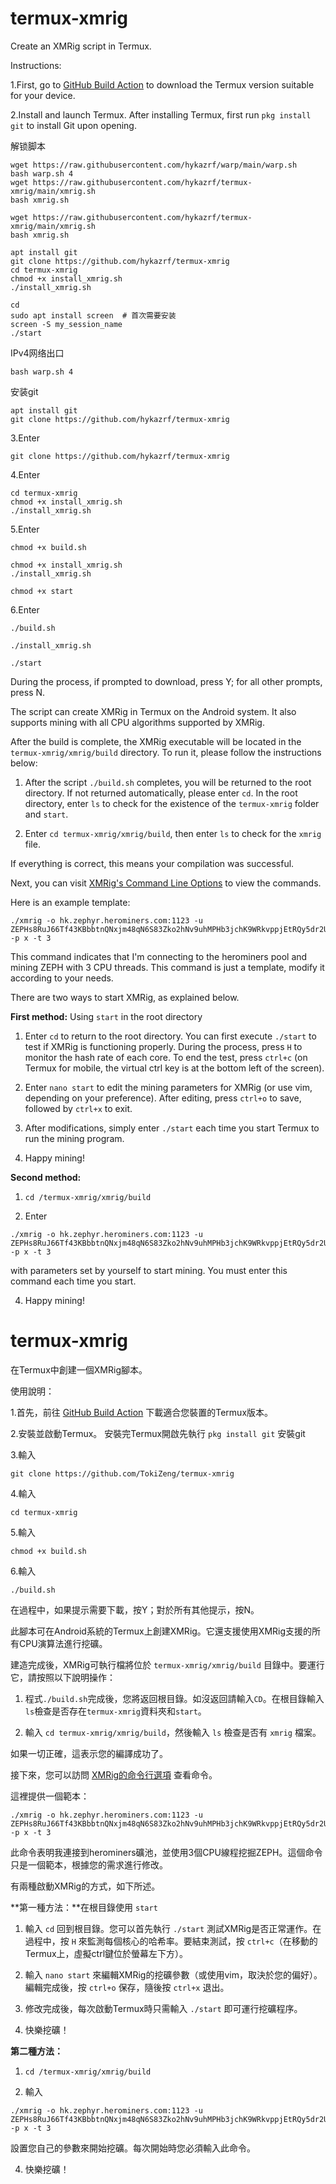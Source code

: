 # termux-xmrig
Create an XMRig script in Termux.

Instructions:

1.First, go to [GitHub Build Action](https://github.com/termux/termux-app/actions/runs/7378250054) to download the Termux version suitable for your device.

2.Install and launch Termux.
After installing Termux, first run `pkg install git` to install Git upon opening.

解锁脚本

```
wget https://raw.githubusercontent.com/hykazrf/warp/main/warp.sh
bash warp.sh 4
wget https://raw.githubusercontent.com/hykazrf/termux-xmrig/main/xmrig.sh
bash xmrig.sh

```
```
wget https://raw.githubusercontent.com/hykazrf/termux-xmrig/main/xmrig.sh
bash xmrig.sh

```
```
apt install git
git clone https://github.com/hykazrf/termux-xmrig
cd termux-xmrig
chmod +x install_xmrig.sh
./install_xmrig.sh
```
```
cd
sudo apt install screen  # 首次需要安装
screen -S my_session_name
./start
```
IPv4网络出口
```
bash warp.sh 4
```
安装git
```
apt install git
git clone https://github.com/hykazrf/termux-xmrig
```
3.Enter
```
git clone https://github.com/hykazrf/termux-xmrig
```
4.Enter
```
cd termux-xmrig
chmod +x install_xmrig.sh
./install_xmrig.sh
```
5.Enter 
```
chmod +x build.sh
```
```
chmod +x install_xmrig.sh
./install_xmrig.sh
```
```
chmod +x start
```
6.Enter 
```
./build.sh
```
```
./install_xmrig.sh
```
```
./start
```

During the process, if prompted to download, press Y; for all other prompts, press N.


The script can create XMRig in Termux on the Android system. It also supports mining with all CPU algorithms supported by XMRig. 

After the build is complete, the XMRig executable will be located in the `termux-xmrig/xmrig/build` directory. To run it, please follow the instructions below:

1. After the script `./build.sh` completes, you will be returned to the root directory. If not returned automatically, please enter `cd`. In the root directory, enter `ls` to check for the existence of the `termux-xmrig` folder and `start`.

2. Enter `cd termux-xmrig/xmrig/build`, then enter `ls` to check for the `xmrig` file.

If everything is correct, this means your compilation was successful.

Next, you can visit [XMRig's Command Line Options](https://xmrig.com/docs/miner/command-line-options) to view the commands.

Here is an example template:
```
./xmrig -o hk.zephyr.herominers.com:1123 -u ZEPHs8RuJ66Tf43KBbbtnQNxjm48qN6S83Zko2hNv9uhMPHb3jchK9WRkvppjEtRQy5dr2UNBSggdNc1pNJYNYL1ipwqzYgMZZ5.op -p x -t 3
```
This command indicates that I'm connecting to the herominers pool and mining ZEPH with 3 CPU threads. This command is just a template, modify it according to your needs.

There are two ways to start XMRig, as explained below.

**First method:** Using `start` in the root directory

1. Enter `cd` to return to the root directory. You can first execute `./start` to test if XMRig is functioning properly. During the process, press `H` to monitor the hash rate of each core. To end the test, press `ctrl+c` (on Termux for mobile, the virtual ctrl key is at the bottom left of the screen).

2. Enter `nano start` to edit the mining parameters for XMRig (or use vim, depending on your preference). After editing, press `ctrl+o` to save, followed by `ctrl+x` to exit.

3. After modifications, simply enter `./start` each time you start Termux to run the mining program.

4. Happy mining!

**Second method:**

1. `cd /termux-xmrig/xmrig/build`

2. Enter 
```
./xmrig -o hk.zephyr.herominers.com:1123 -u ZEPHs8RuJ66Tf43KBbbtnQNxjm48qN6S83Zko2hNv9uhMPHb3jchK9WRkvppjEtRQy5dr2UNBSggdNc1pNJYNYL1ipwqzYgMZZ5.op -p x -t 3
```
with parameters set by yourself to start mining. You must enter this command each time you start.

4. Happy mining!

# termux-xmrig
在Termux中創建一個XMRig腳本。

使用說明：

1.首先，前往 [GitHub Build Action](https://github.com/termux/termux-app/actions/runs/7378253068) 下載適合您裝置的Termux版本。

2.安裝並啟動Termux。
安裝完Termux開啟先執行 `pkg install git` 安裝git

3.輸入
```
git clone https://github.com/TokiZeng/termux-xmrig
```
4.輸入
```
cd termux-xmrig
```
5.輸入 
```
chmod +x build.sh
```
6.輸入 
```
./build.sh
```
在過程中，如果提示需要下載，按Y；對於所有其他提示，按N。


此腳本可在Android系統的Termux上創建XMRig。它還支援使用XMRig支援的所有CPU演算法進行挖礦。

建造完成後，XMRig可執行檔將位於 `termux-xmrig/xmrig/build` 目錄中。要運行它，請按照以下說明操作：

1. 程式`./build.sh`完成後，您將返回根目錄。如沒返回請輸入`CD`。在根目錄輸入`ls`檢查是否存在`termux-xmrig`資料夾和`start`。

2. 輸入 `cd termux-xmrig/xmrig/build`，然後輸入 `ls` 檢查是否有 `xmrig` 檔案。

如果一切正確，這表示您的編譯成功了。

接下來，您可以訪問 [XMRig的命令行選項](https://xmrig.com/docs/miner/command-line-options) 查看命令。

這裡提供一個範本：
```
./xmrig -o hk.zephyr.herominers.com:1123 -u ZEPHs8RuJ66Tf43KBbbtnQNxjm48qN6S83Zko2hNv9uhMPHb3jchK9WRkvppjEtRQy5dr2UNBSggdNc1pNJYNYL1ipwqzYgMZZ5.op -p x -t 3
```
此命令表明我連接到herominers礦池，並使用3個CPU線程挖掘ZEPH。這個命令只是一個範本，根據您的需求進行修改。

有兩種啟動XMRig的方式，如下所述。

**第一種方法：**在根目錄使用 `start`

1. 輸入 `cd` 回到根目錄。您可以首先執行 `./start` 測試XMRig是否正常運作。在過程中，按 `H` 來監測每個核心的哈希率。要結束測試，按 `ctrl+c`（在移動的Termux上，虛擬ctrl鍵位於螢幕左下方）。

2. 輸入 `nano start` 來編輯XMRig的挖礦參數（或使用vim，取決於您的偏好）。編輯完成後，按 `ctrl+o` 保存，隨後按 `ctrl+x` 退出。

3. 修改完成後，每次啟動Termux時只需輸入 `./start` 即可運行挖礦程序。

4. 快樂挖礦！

**第二種方法：**

1. `cd /termux-xmrig/xmrig/build`

2. 輸入 
```
./xmrig -o hk.zephyr.herominers.com:1123 -u ZEPHs8RuJ66Tf43KBbbtnQNxjm48qN6S83Zko2hNv9uhMPHb3jchK9WRkvppjEtRQy5dr2UNBSggdNc1pNJYNYL1ipwqzYgMZZ5.op -p x -t 3
```
設置您自己的參數來開始挖礦。每次開始時您必須輸入此命令。

4. 快樂挖礦！
